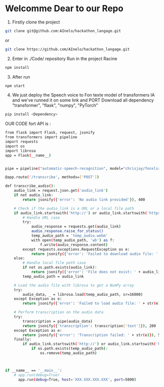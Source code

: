 # Welcomme Dear to our Repo 

1. Firstly clone the project 
```bash
git clone git@github.com:AInelo/hackathon_langage.git
```
or 

```bash
git clone https://github.com/AInelo/hackathon_langage.git
```

2. Enter in ./Code/ repository Run in the project Racine
```bash
npm install
```

3. After run 
```bash
npm start
```

4. We just deploy the Speech voice to Fon texte model of transformers IA and we've runned it on some link and PORT 
Download all dependency "transformer", "flask", "numpy", "PyTorch"

```bash
pip install <Dependency>
``` 

OUR CODE fort API is : 
```bash
from flask import Flask, request, jsonify
from transformers import pipeline
import requests
import os
import librosa
app = Flask(__name__)


pipe = pipeline("automatic-speech-recognition", model="chrisjay/fonxlsr")

@app.route('/transcribe', methods=['POST'])

def transcribe_audio():
    audio_link = request.json.get('audio_link')
    if not audio_link:
        return jsonify({'error': 'No audio link provided'}), 400

    # Check if the audio_link is a URL or a local file path
    if audio_link.startswith('http://') or audio_link.startswith('https://'):
        # Handle URL case
        try:
            audio_response = requests.get(audio_link)
            audio_response.raise_for_status()
            temp_audio_path = 'temp_audio.webm'
            with open(temp_audio_path, 'wb') as f:
                f.write(audio_response.content)
        except requests.exceptions.RequestException as e:
            return jsonify({'error': 'Failed to download audio file: ' + str(e)}), 400
    else:
        # Handle local file path case
        if not os.path.exists(audio_link):
            return jsonify({'error': 'File does not exist: ' + audio_link}), 400
        temp_audio_path = audio_link

    # Load the audio file with librosa to get a NumPy array
    try:
        audio_data, _ = librosa.load(temp_audio_path, sr=16000)
    except Exception as e:
        return jsonify({'error': 'Failed to load audio file: ' + str(e)}), 400

    # Perform transcription on the audio data
    try:
        transcription = pipe(audio_data)
        return jsonify({'transcription': transcription['text']}), 200
    except Exception as e:
        return jsonify({'error': 'Transcription failed: ' + str(e)}), 500
    finally:
        if audio_link.startswith('http://') or audio_link.startswith('https://'):
            if os.path.exists(temp_audio_path):
                os.remove(temp_audio_path)



if __name__ == '__main__':
    # app.run(debug=True)
      app.run(debug=True, host='XXX.XXX.XXX.XXX', port=5000)

```